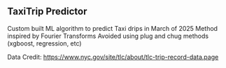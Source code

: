 ## TaxiTrip Predictor

Custom built ML algorithm to predict Taxi drips in March of 2025
Method inspired by Fourier Transforms
Avoided using plug and chug methods (xgboost, regression, etc) 

Data Credit: https://www.nyc.gov/site/tlc/about/tlc-trip-record-data.page 

